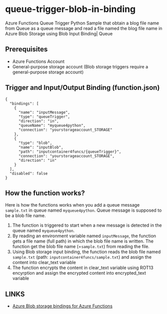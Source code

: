 # queue-trigger-blob-in-binding
Azure Functions Queue Trigger Python Sample that obtain a blog file name from Queue as a queue message and read a file named the blog file name in Azure Blob Storage using Blob Input Binding| Queue

## Prerequisites
- Azure Functions Account
- General-purpose storage account (Blob storage triggers require a general-purpose storage account)

## Trigger and Input/Output Binding (function.json)

```
{
  "bindings": [
    {
      "name": "inputMessage",
      "type": "queueTrigger",
      "direction": "in",
      "queueName": "myqueue4python",
      "connection": "yourstorageaccount_STORAGE"
    },
    {
      "type": "blob",
      "name": "inputBlob",
      "path": "inputcontainer4funcs/{queueTrigger}",
      "connection": "yourstorageaccount_STORAGE",
      "direction": "in"
    }
  ],
  "disabled": false
}
```

## How the function works?

Here is how the functions works when you add a queue message `sample.txt` in queue named `myqueue4python`. Queue message is supposed to be a blob file name.
1. The function is triggered to start when a new message is detected in the queue named `myqueue4python`. 
2. By reading an environment variable named `inputMessage`, the function gets a file name (full path) in which the blob file name is written. The function get the blob file name (=`sample.txt`) from reading the file. 
3. Using Blob storage input binding, the function reads the blob file named `sample.txt` (path: `inputcontainer4funcs/sample.txt`) and assign the content into clear_text variable
4. The function encrypts the content in clear_text variable using ROT13 encyrption and assign the encrypted content into encrypted_text variable


## LINKS
- [Azure Blob storage bindings for Azure Functions](https://docs.microsoft.com/en-us/azure/azure-functions/functions-bindings-storage-blob)